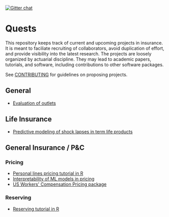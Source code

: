 [![Gitter chat](https://badges.gitter.im/kasa-official/gitter.png)](https://gitter.im/kasa-official/Lobby)

# Quests

This repository keeps track of current and upcoming projects in insurance. It is meant to faciliate recruiting of collaborators, avoid duplication of effort, and provide visibility into the latest research. The projects are loosely organized by actuarial discipline. They may lead to academic papers, tutorials, and software, including contributions to other software packages.

See [CONTRIBUTING](https://github.com/kasaai/quests/blob/master/CONTRIBUTING.md) for guidelines on proposing projects.

## General

- [Evaluation of outlets](https://github.com/kasaai/quests/issues/6)

## Life Insurance

- [Predictive modeling of shock lapses in term life products](https://github.com/kasaai/lapseml)

## General Insurance / P&C

### Pricing

- [Personal lines pricing tutorial in R](https://github.com/kasaai/pc-pricing-tutorial)
- [Interpretability of ML models in pricing](https://github.com/kasaai/quests/issues/5)
- [US Workers' Compensation Pricing package](https://github.com/kasaai/wcrater)

### Reserving

- [Reserving tutorial in R](https://github.com/kasaai/quests/issues/7)
